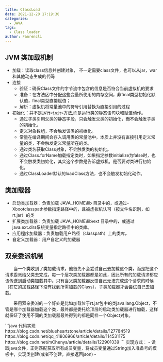 ```yaml
---
title: ClassLoad
date: 2021-12-20 17:19:30
categories:
  - JAVA
tags:
  - Class loader
author: Fanrencli
---
```


## JVM 类加载机制

- 加载：读取class信息并创建对象， 不一定需要class文件，也可以从jar，war和其他动态生成的代码
- 连接
    - 验证：确保Class文件的字节流中包含的信息是否符合当前虚拟机的要求
    - 准备：在方法区中分配这些变量所使用的内存空间，非final类型初始化默认值，final类型直接赋值；
    - 解析：虚拟机将常量池中的符号引用替换为直接引用的过程
- 初始化：并不是运行`<init>`方法,而是运行类的静态语句块和赋值动作。
    - 通过子类引用父类的静态字段，只会触发父类的初始化，而不会触发子类的初始化。 
    - 定义对象数组，不会触发该类的初始化。 
    - 常量在编译期间会存入调用类的常量池中，本质上并没有直接引用定义常量的类，不会触发定义常量所在的类。
    - 通过类名获取Class对象，不会触发类的初始化。 
    - 通过Class.forName加载指定类时，如果指定参数initialize为false时，也不会触发类初始化，其实这个参数是告诉虚拟机，是否要对类进行初始化。 
    - 通过ClassLoader默认的loadClass方法，也不会触发初始化动作。

## 类加载器

- 启动类加载器：负责加载 JAVA_HOME\lib 目录中的，或通过-Xbootclasspath参数指定路径中的，且被虚拟机认可（按文件名识别，如rt.jar）的类
- 扩展类加载器：负责加载 JAVA_HOME\lib\ext 目录中的，或通过java.ext.dirs系统变量指定路径中的类库。
- 应用程序加载器：负责加载用户路径（classpath）上的类库。
- 自定义加载器：用户自定义的加载器

## 双亲委派机制
<p style="text-indent:2em">
当一个类收到了类加载请求，他首先不会尝试自己去加载这个类，而是把这个请求委派给父类去完成，每一个层次类加载器都是如此，因此所有的加载请求都应该传送到启动类加载其中，只有当父类加载器反馈自己无法完成这个请求的时候（在它的加载路径下没有找到所需加载的Class），子类加载器才会尝试自己去加载。
</p> 
<p style="text-indent:2em">
采用双亲委派的一个好处是比如加载位于rt.jar包中的类java.lang.Object，不管是哪个加载器加载这个类，最终都是委托给顶层的启动类加载器进行加载，这样就保证了使用不同的类加载器最终得到的都是同样一个Object对象。
</p> 
```java
代码实现
https://blog.csdn.net/blueheartstone/article/details/127784519
https://blog.csdn.net/qq_41806966/article/details/114531175
https://blog.csdn.net/mChenys/article/details/122901039
```
实现方式：
- 读取java文件，正则匹配获取所有成员变量，将成员变量通过String加入准备号的模板中，实现类创建(或者不创建，直接返回json)
- 

























